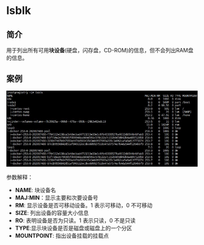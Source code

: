 # lsblk
## 简介

用于列出所有可用**块设备**\(硬盘，闪存盘，CD-ROM\)的信息，但不会列出RAM盘的信息。

## 案例
![lsblk](asset/lsblk.jpg)

参数解释：

* **NAME**: 块设备名
* **MAJ:MIN**：显示主要和次要设备号
* **RM**: 显示设备是否可移动设备。1 表示可移动，0 不可移动
* **SIZE**: 列出设备的容量大小信息
* **RO**: 表明设备是否为只读。1 表示只读，0 不是只读
* **TYPE**:显示块设备是否是磁盘或磁盘上的一个分区
* **MOUNTPOINT**: 指出设备挂载的挂载点